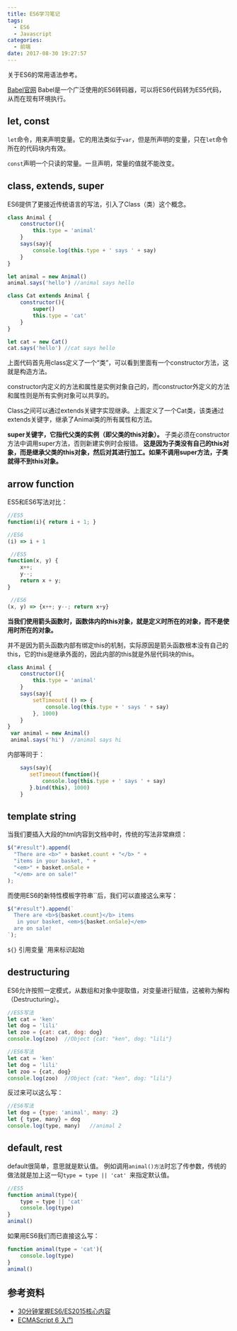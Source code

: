 ```yaml
---
title: ES6学习笔记
tags:
  - ES6
  - Javascript
categories:
  - 前端
date: 2017-08-30 19:27:57
---
```


关于ES6的常用语法参考。

<!-- more -->

[Babel官网](https://babeljs.io/)
Babel是一个广泛使用的ES6转码器，可以将ES6代码转为ES5代码，从而在现有环境执行。
## let, const
`let`命令，用来声明变量。它的用法类似于`var`，但是所声明的变量，只在`let`命令所在的代码块内有效。

`const`声明一个只读的常量。一旦声明，常量的值就不能改变。

## class, extends, super
ES6提供了更接近传统语言的写法，引入了Class（类）这个概念。

```js
class Animal {
    constructor(){
        this.type = 'animal'
    }
    says(say){
        console.log(this.type + ' says ' + say)
    }
}

let animal = new Animal()
animal.says('hello') //animal says hello

class Cat extends Animal {
    constructor(){
        super()
        this.type = 'cat'
    }
}

let cat = new Cat()
cat.says('hello') //cat says hello
```
上面代码首先用class定义了一个“类”，可以看到里面有一个constructor方法，这就是构造方法。

constructor内定义的方法和属性是实例对象自己的，而constructor外定义的方法和属性则是所有实例对象可以共享的。


Class之间可以通过extends关键字实现继承。上面定义了一个Cat类，该类通过extends关键字，继承了Animal类的所有属性和方法。

**super关键字，它指代父类的实例（即父类的this对象）。**
子类必须在constructor方法中调用super方法，否则新建实例时会报错。
**这是因为子类没有自己的this对象，而是继承父类的this对象，然后对其进行加工。如果不调用super方法，子类就得不到this对象。**

## arrow function

ES5和ES6写法对比：
```js
//ES5
function(i){ return i + 1; } 

//ES6
(i) => i + 1 
```
```js
 //ES5
function(x, y) { 
    x++;
    y--;
    return x + y;
}

 //ES6
(x, y) => {x++; y--; return x+y}
```

**当我们使用箭头函数时，函数体内的this对象，就是定义时所在的对象，而不是使用时所在的对象。**

并不是因为箭头函数内部有绑定this的机制，实际原因是箭头函数根本没有自己的this，它的this是继承外面的，因此内部的this就是外层代码块的this。

```js
class Animal {
    constructor(){
        this.type = 'animal'
    }
    says(say){
        setTimeout( () => {
            console.log(this.type + ' says ' + say)
        }, 1000)
    }
}
 var animal = new Animal()
 animal.says('hi')  //animal says hi
```
内部等同于：
```js
    says(say){
       setTimeout(function(){
           console.log(this.type + ' says ' + say)
       }.bind(this), 1000)
    }
```

## template string
当我们要插入大段的html内容到文档中时，传统的写法非常麻烦：

```js
$("#result").append(
  "There are <b>" + basket.count + "</b> " +
  "items in your basket, " +
  "<em>" + basket.onSale +
  "</em> are on sale!"
);
```
而使用ES6的新特性模板字符串``后，我们可以直接这么来写：

```js
$("#result").append(`
  There are <b>${basket.count}</b> items
   in your basket, <em>${basket.onSale}</em>
  are on sale!
`);
```

`${}` 引用变量
`用来标识起始

## destructuring
ES6允许按照一定模式，从数组和对象中提取值，对变量进行赋值，这被称为解构（Destructuring）。

```js
//ES5写法
let cat = 'ken'
let dog = 'lili'
let zoo = {cat: cat, dog: dog}
console.log(zoo)  //Object {cat: "ken", dog: "lili"}
```

```js
//ES6写法
let cat = 'ken'
let dog = 'lili'
let zoo = {cat, dog}
console.log(zoo)  //Object {cat: "ken", dog: "lili"}
```
反过来可以这么写：
```js
//ES6写法
let dog = {type: 'animal', many: 2}
let { type, many} = dog
console.log(type, many)   //animal 2
```

## default, rest
default很简单，意思就是默认值。
例如调用`animal()方法`时忘了传参数，传统的做法就是加上这一句`type = type || 'cat' `来指定默认值。
```js
//ES5
function animal(type){
    type = type || 'cat'  
    console.log(type)
}
animal()
```
如果用ES6我们而已直接这么写：
```js
function animal(type = 'cat'){
    console.log(type)
}
animal()
```


## 参考资料
- [30分钟掌握ES6/ES2015核心内容](https://segmentfault.com/a/1190000004365693#articleHeader5)
- [ECMAScript 6 入门](https://es6.ruanyifeng.com/)
